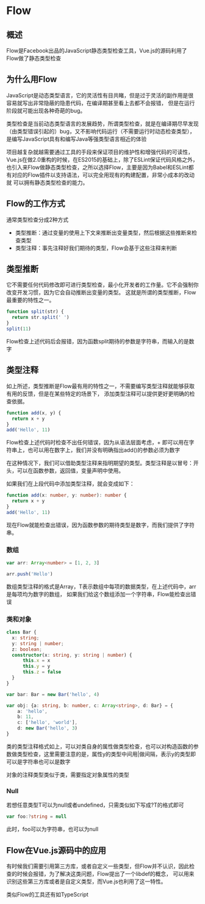 # Flow
## 概述
Flow是Facebook出品的JavaScript静态类型检查工具，Vue.js的源码利用了Flow做了静态类型检查

## 为什么用Flow
JavaScript是动态类型语言，它的灵活性有目共睹，但是过于灵活的副作用是很容易就写出非常隐蔽的隐患代码，在编译期甚至看上去都不会报错，
但是在运行阶段就可能出现各种奇葩的bug。

类型检查是当前动态类型语言的发展趋势，所谓类型检查，就是在编译期尽早发现（由类型错误引起的）bug，又不影响代码运行（不需要运行时动态检查类型），
是编写JavaScript具有和编写Java等强类型语言相近的体验

项目越复杂就越需要通过工具的手段来保证项目的维护性和增强代码的可读性，Vue.js在做2.0重构的时候，在ES2015的基础上，除了ESLint保证代码风格之外，
也引入来Flow做静态类型检查，之所以选择Flow，主要是因为Babel和ESLint都有对应的Flow插件以支持语法，可以完全用现有的构建配置，非常小成本的改动就
可以拥有静态类型检查的能力。

## Flow的工作方式
通常类型检查分成2种方式

* 类型推断：通过变量的使用上下文来推断出变量类型，然后根据这些推断来检查类型
* 类型注释：事先注释好我们期待的类型，Flow会基于这些注释来判断

## 类型推断
它不需要任何代码修改即可进行类型检查，最小化开发者的工作量。它不会强制你改变开发习惯，因为它会自动推断出变量的类型。
这就是所谓的类型推断，Flow最重要的特性之一。

```js
function split(str) {
  return str.split(' ')
}
split(11)
```

Flow检查上述代码后会报错，因为函数split期待的参数是字符串，而输入的是数字

## 类型注释
如上所述，类型推断是Flow最有用的特性之一，不需要编写类型注释就能够获取有用的反馈，但是在某些特定的场景下，
添加类型注释可以提供更好更明确的检查依据。

```js
function add(x, y) {
  return x + y
}
add('Hello', 11)
```

Flow检查上述代码时检查不出任何错误，因为从语法层面考虑，+ 即可以用在字符串上，也可以用在数字上，我们并没有明确指出add()的参数必须为数字

在这种情况下，我们可以借助类型注释来指明期望的类型。类型注释是以冒号：开头，可以在函数参数，返回值，变量声明中使用。

如果我们在上段代码中添加类型注释，就会变成如下：
```typescript
function add(x: number, y: number): number {
  return x + y
}
add('Hello', 11)
```
现在Flow就能检查出错误，因为函数参数的期待类型是数字，而我们提供了字符串。

### 数组
```typescript
var arr: Array<number> = [1, 2, 3]

arr.push('Hello')
```
数组类型注释的格式是Array<T>，T表示数组中每项的数据类型，在上述代码中，arr是每项均为数字的数组，
如果我们给这个数组添加一个字符串，Flow能检查出错误

### 类和对象
```typescript
class Bar {
  x: string;
  y: string | number;
  z: boolean;
  constructor(x: string, y: string | number) {
      this.x = x
      this.y = y
      this.z = false
  }
}

var bar: Bar = new Bar('hello', 4)

var obj: {a: string, b: number, c: Array<string>, d: Bar} = {
    a: 'hello',
    b: 11,
    c: ['hello', 'world'],
    d: new Bar('hello', 3)
}
```
类的类型注释格式如上，可以对类自身的属性做类型检查，也可以对构造函数的参数做类型检查，这里需要注意的是，属性y的类型中间用|做间隔，表示y的类型即可以是字符串也可以是数字

对象的注释类型类似于类，需要指定对象属性的类型

### Null
若想任意类型T可以为null或者undefined，只需类似如下写成?T的格式即可
```typescript
var foo:?string = null
```
此时，foo可以为字符串，也可以为null

## Flow在Vue.js源码中的应用
有时候我们需要引用第三方库，或者自定义一些类型，但Flow并不认识，因此检查的时候会报错，为了解决这类问题，Flow提出了一个libdef的概念，
可以用来识别这些第三方库或者是自定义类型，而Vue.js也利用了这一特性。

类似Flow的工具还有如TypeScript
